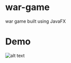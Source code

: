 # war-game
war game built using JavaFX
# Demo
![alt text](https://github.com/benayadmohamed/war-game/blob/master/demo.gif)
